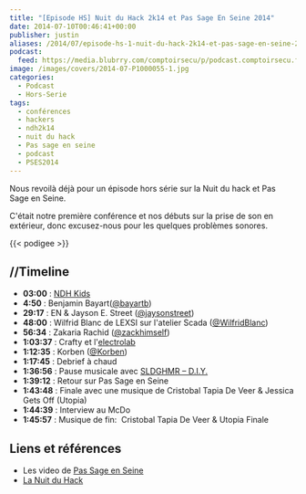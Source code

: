 ```yaml
---
title: "[Episode HS] Nuit du Hack 2k14 et Pas Sage En Seine 2014"
date: 2014-07-10T00:46:41+00:00
publisher: justin
aliases: /2014/07/episode-hs-1-nuit-du-hack-2k14-et-pas-sage-en-seine-2014/
podcast:
  feed: https://media.blubrry.com/comptoirsecu/p/podcast.comptoirsecu.fr/CSEC.HS01.2014-07-10.NDH.mp3
image: /images/covers/2014-07-P1000055-1.jpg
categories:
  - Podcast
  - Hors-Serie
tags:
  - conférences
  - hackers
  - ndh2k14
  - nuit du hack
  - Pas sage en seine
  - podcast
  - PSES2014
---
```

Nous revoilà déjà pour un épisode hors série sur la Nuit du hack et Pas Sage en Seine.

C'était notre première conférence et nos débuts sur la prise de son en extérieur, donc excusez-nous pour les quelques problèmes sonores.

<!--more-->

{{< podigee >}}

## //Timeline

- **03:00** : [NDH Kids](http://www.nuitduhack.com/ndh-kids)
- **4:50** : Benjamin Bayart([@bayartb](https://twitter.com/bayartb))
- **29:17** : EN & Jayson E. Street ([@jaysonstreet](https://twitter.com/jaysonstreet))
- **48:00** : Wilfrid Blanc de LEXSI sur l'atelier Scada ([@WilfridBlanc](https://twitter.com/WilfridBlanc))
- **56:34** : Zakaria Rachid ([@zackhimself](https://twitter.com/zackhimself))
- **1:03:37** : Crafty et l'[electrolab](http://www.electrolab.fr)
- **1:12:35** : Korben ([@Korben](https://twitter.com/Korben))
- **1:17:45** : Debrief à chaud
- **1:36:56** : Pause musicale avec [SLDGHMR – D.I.Y.](https://soundcloud.com/sldghmr/sldghmr-d-i-y)
- **1:39:12** : Retour sur Pas Sage en Seine
- **1:43:48** : Finale avec une musique de Cristobal Tapia De Veer & Jessica Gets Off (Utopia)
- **1:44:39** : Interview au McDo
- **1:45:57** : Musique de fin:  Cristobal Tapia De Veer & Utopia Finale

## Liens et références

- Les video de [Pas Sage en Seine](http://numaparis.ubicast.tv/channels/#pas-sage-en-seine-2014)
- [La Nuit du Hack](http://www.nuitduhack.com/)
